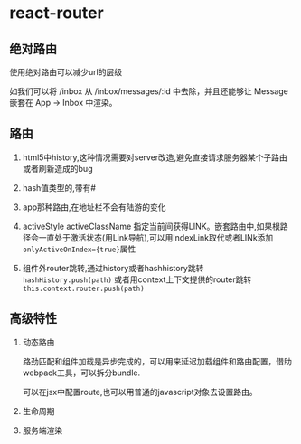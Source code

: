 # react-router

## 绝对路由

使用绝对路由可以减少url的层级

如我们可以将 /inbox 从 /inbox/messages/:id 中去除，并且还能够让 Message 嵌套在 App -> Inbox 中渲染。


## 路由

1. html5中history,这种情况需要对server改造,避免直接请求服务器某个子路由或者刷新造成的bug

1. hash值类型的,带有#

1. app那种路由,在地址栏不会有陆游的变化

1. activeStyle  activeClassName 指定当前间获得LINK。嵌套路由中,如果根路径会一直处于激活状态(用Link导航),可以用IndexLink取代或者LINk添加`onlyActiveOnIndex={true}`属性

1. 组件外router跳转,通过history或者hashhistory跳转
    `hashHistory.push(path)`
    或者用context上下文提供的router跳转
    `this.context.router.push(path)`

## 高级特性

1. 动态路由

    路劲匹配和组件加载是异步完成的，可以用来延迟加载组件和路由配置，借助webpack工具，可以拆分bundle.

    可以在jsx中配置route,也可以用普通的javascript对象去设置路由。

    






1. 生命周期

1. 服务端渲染

    









